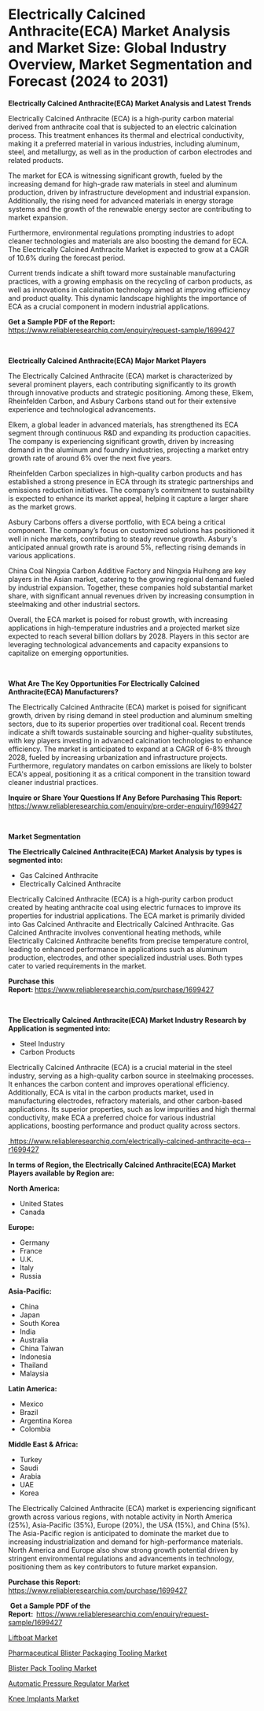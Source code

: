 <p><h1>Electrically Calcined Anthracite(ECA) Market Analysis and Market Size: Global Industry Overview, Market Segmentation and Forecast (2024 to 2031)</h1></p><p><strong>Electrically Calcined Anthracite(ECA) Market Analysis and Latest Trends</strong></p>
<p><p>Electrically Calcined Anthracite (ECA) is a high-purity carbon material derived from anthracite coal that is subjected to an electric calcination process. This treatment enhances its thermal and electrical conductivity, making it a preferred material in various industries, including aluminum, steel, and metallurgy, as well as in the production of carbon electrodes and related products. </p><p>The market for ECA is witnessing significant growth, fueled by the increasing demand for high-grade raw materials in steel and aluminum production, driven by infrastructure development and industrial expansion. Additionally, the rising need for advanced materials in energy storage systems and the growth of the renewable energy sector are contributing to market expansion. </p><p>Furthermore, environmental regulations prompting industries to adopt cleaner technologies and materials are also boosting the demand for ECA. The Electrically Calcined Anthracite Market is expected to grow at a CAGR of 10.6% during the forecast period. </p><p>Current trends indicate a shift toward more sustainable manufacturing practices, with a growing emphasis on the recycling of carbon products, as well as innovations in calcination technology aimed at improving efficiency and product quality. This dynamic landscape highlights the importance of ECA as a crucial component in modern industrial applications.</p></p>
<p><strong>Get a Sample PDF of the Report:&nbsp;</strong> <a href="https://www.reliableresearchiq.com/enquiry/request-sample/1699427?utm_campaign=1123&utm_medium=2&utm_source=Github&utm_content=ia&utm_term=20102024&utm_id=electrically-calcined-anthraciteeca">https://www.reliableresearchiq.com/enquiry/request-sample/1699427</a></p>
<p>&nbsp;</p>
<p><strong>Electrically Calcined Anthracite(ECA) Major Market Players</strong></p>
<p><p>The Electrically Calcined Anthracite (ECA) market is characterized by several prominent players, each contributing significantly to its growth through innovative products and strategic positioning. Among these, Elkem, Rheinfelden Carbon, and Asbury Carbons stand out for their extensive experience and technological advancements. </p><p>Elkem, a global leader in advanced materials, has strengthened its ECA segment through continuous R&D and expanding its production capacities. The company is experiencing significant growth, driven by increasing demand in the aluminum and foundry industries, projecting a market entry growth rate of around 6% over the next five years.</p><p>Rheinfelden Carbon specializes in high-quality carbon products and has established a strong presence in ECA through its strategic partnerships and emissions reduction initiatives. The company’s commitment to sustainability is expected to enhance its market appeal, helping it capture a larger share as the market grows.</p><p>Asbury Carbons offers a diverse portfolio, with ECA being a critical component. The company’s focus on customized solutions has positioned it well in niche markets, contributing to steady revenue growth. Asbury's anticipated annual growth rate is around 5%, reflecting rising demands in various applications.</p><p>China Coal Ningxia Carbon Additive Factory and Ningxia Huihong are key players in the Asian market, catering to the growing regional demand fueled by industrial expansion. Together, these companies hold substantial market share, with significant annual revenues driven by increasing consumption in steelmaking and other industrial sectors.</p><p>Overall, the ECA market is poised for robust growth, with increasing applications in high-temperature industries and a projected market size expected to reach several billion dollars by 2028. Players in this sector are leveraging technological advancements and capacity expansions to capitalize on emerging opportunities.</p></p>
<p>&nbsp;</p>
<p><strong>What Are The Key Opportunities For Electrically Calcined Anthracite(ECA) Manufacturers?</strong></p>
<p><p>The Electrically Calcined Anthracite (ECA) market is poised for significant growth, driven by rising demand in steel production and aluminum smelting sectors, due to its superior properties over traditional coal. Recent trends indicate a shift towards sustainable sourcing and higher-quality substitutes, with key players investing in advanced calcination technologies to enhance efficiency. The market is anticipated to expand at a CAGR of 6-8% through 2028, fueled by increasing urbanization and infrastructure projects. Furthermore, regulatory mandates on carbon emissions are likely to bolster ECA's appeal, positioning it as a critical component in the transition toward cleaner industrial practices.</p></p>
<p><strong>Inquire or Share Your Questions If Any Before Purchasing This Report:</strong> <a href="https://www.reliableresearchiq.com/enquiry/pre-order-enquiry/1699427?utm_campaign=1123&utm_medium=2&utm_source=Github&utm_content=ia&utm_term=20102024&utm_id=electrically-calcined-anthraciteeca">https://www.reliableresearchiq.com/enquiry/pre-order-enquiry/1699427</a></p>
<p>&nbsp;</p>
<p><strong>Market Segmentation</strong></p>
<p><strong>The Electrically Calcined Anthracite(ECA) Market Analysis by types is segmented into:</strong></p>
<p><ul><li>Gas Calcined Anthracite</li><li>Electrically Calcined Anthracite</li></ul></p>
<p><p>Electrically Calcined Anthracite (ECA) is a high-purity carbon product created by heating anthracite coal using electric furnaces to improve its properties for industrial applications. The ECA market is primarily divided into Gas Calcined Anthracite and Electrically Calcined Anthracite. Gas Calcined Anthracite involves conventional heating methods, while Electrically Calcined Anthracite benefits from precise temperature control, leading to enhanced performance in applications such as aluminum production, electrodes, and other specialized industrial uses. Both types cater to varied requirements in the market.</p></p>
<p><strong>Purchase this Report:&nbsp;</strong><a href="https://www.reliableresearchiq.com/purchase/1699427?utm_campaign=1123&utm_medium=2&utm_source=Github&utm_content=ia&utm_term=20102024&utm_id=electrically-calcined-anthraciteeca">https://www.reliableresearchiq.com/purchase/1699427</a></p>
<p>&nbsp;</p>
<p><strong>The Electrically Calcined Anthracite(ECA) Market Industry Research by Application is segmented into:</strong></p>
<p><ul><li>Steel Industry</li><li>Carbon Products</li></ul></p>
<p><p>Electrically Calcined Anthracite (ECA) is a crucial material in the steel industry, serving as a high-quality carbon source in steelmaking processes. It enhances the carbon content and improves operational efficiency. Additionally, ECA is vital in the carbon products market, used in manufacturing electrodes, refractory materials, and other carbon-based applications. Its superior properties, such as low impurities and high thermal conductivity, make ECA a preferred choice for various industrial applications, boosting performance and product quality across sectors.</p></p>
<p><a href="https://www.reliableresearchiq.com/electrically-calcined-anthracite-eca--r1699427?utm_campaign=1123&utm_medium=2&utm_source=Github&utm_content=ia&utm_term=20102024&utm_id=electrically-calcined-anthraciteeca">&nbsp;https://www.reliableresearchiq.com/electrically-calcined-anthracite-eca--r1699427</a></p>
<p><strong>In terms of Region, the Electrically Calcined Anthracite(ECA) Market Players available by Region are:</strong></p>
<p>
    <p> <strong> North America: </strong>
        <ul>
            <li>United States</li>
            <li>Canada</li>
        </ul>
        </p> 
    <p> <strong> Europe: </strong>
        <ul>
            <li>Germany</li>
            <li>France</li>
            <li>U.K.</li>
            <li>Italy</li>
            <li>Russia</li>
        </ul>
        </p> 
    <p> <strong> Asia-Pacific: </strong>
        <ul>
            <li>China</li>
            <li>Japan</li>
            <li>South Korea</li>
            <li>India</li>
            <li>Australia</li>
            <li>China Taiwan</li>
            <li>Indonesia</li>
            <li>Thailand</li>
            <li>Malaysia</li>
        </ul>
        </p> 
    <p> <strong> Latin America: </strong>
        <ul>
            <li>Mexico</li>
            <li>Brazil</li>
            <li>Argentina Korea</li>
            <li>Colombia</li>
        </ul>
        </p> 
    <p> <strong> Middle East & Africa: </strong>
        <ul>
            <li>Turkey</li>
            <li>Saudi</li>
            <li>Arabia</li>
            <li>UAE</li>
            <li>Korea</li>
        </ul>
    </p>
    </p>
<p><p>The Electrically Calcined Anthracite (ECA) market is experiencing significant growth across various regions, with notable activity in North America (25%), Asia-Pacific (35%), Europe (20%), the USA (15%), and China (5%). The Asia-Pacific region is anticipated to dominate the market due to increasing industrialization and demand for high-performance materials. North America and Europe also show strong growth potential driven by stringent environmental regulations and advancements in technology, positioning them as key contributors to future market expansion.</p></p>
<p><strong>Purchase this Report: </strong><a href="https://www.reliableresearchiq.com/purchase/1699427?utm_campaign=1123&utm_medium=2&utm_source=Github&utm_content=ia&utm_term=20102024&utm_id=electrically-calcined-anthraciteeca">https://www.reliableresearchiq.com/purchase/1699427</a></p>
<p>&nbsp;<strong>Get a Sample PDF of the Report:&nbsp;&nbsp;</strong><a href="https://www.reliableresearchiq.com/enquiry/request-sample/1699427?utm_campaign=1123&utm_medium=2&utm_source=Github&utm_content=ia&utm_term=20102024&utm_id=electrically-calcined-anthraciteeca">https://www.reliableresearchiq.com/enquiry/request-sample/1699427</a></p>
<p><strong></strong></p>
<p><p><a href="https://issuu.com/reportprime-2/docs/liftboat-market-size-2030.pptx_026b4d8e56c171?utm_campaign=1123&utm_medium=2&utm_source=Github&utm_content=ia&utm_term=20102024&utm_id=electrically-calcined-anthraciteeca">Liftboat Market</a></p><p><a href="https://github.com/brittroma9i/Market-Research-Report-List-1/blob/main/pharmaceutical-blister-packaging-tooling-market.md?utm_campaign=1123&utm_medium=2&utm_source=Github&utm_content=ia&utm_term=20102024&utm_id=electrically-calcined-anthraciteeca">Pharmaceutical Blister Packaging Tooling Market</a></p><p><a href="https://github.com/eleanore16mal/Market-Research-Report-List-1/blob/main/blister-pack-tooling-market.md?utm_campaign=1123&utm_medium=2&utm_source=Github&utm_content=ia&utm_term=20102024&utm_id=electrically-calcined-anthraciteeca">Blister Pack Tooling Market</a></p><p><a href="https://issuu.com/reportprime-2/docs/automatic-pressure-regulator-market_72af7c21020aba?utm_campaign=1123&utm_medium=2&utm_source=Github&utm_content=ia&utm_term=20102024&utm_id=electrically-calcined-anthraciteeca">Automatic Pressure Regulator Market</a></p><p><a href="https://www.linkedin.com/pulse/knee-implants-market-size-growth-trends-statistics-forecasts-jsbfe?utm_campaign=1123&utm_medium=2&utm_source=Github&utm_content=ia&utm_term=20102024&utm_id=electrically-calcined-anthraciteeca">Knee Implants Market</a></p></p>